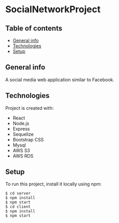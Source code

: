 # SocialNetworkProject
## Table of contents
* [General info](#general-info)
* [Technologies](#technologies)
* [Setup](#setup)

## General info
A social media  web application similar to Facebook.


	
## Technologies
Project is created with:
* React
* Node.js
* Express
* Sequelize
* Bootstrap CSS
* Mysql
* AWS S3
* AWS RDS

	
## Setup
To run this project, install it locally using npm:

```
$ cd server
$ npm install
$ npm start
$ cd client
$ npm install
$ npm start
```
